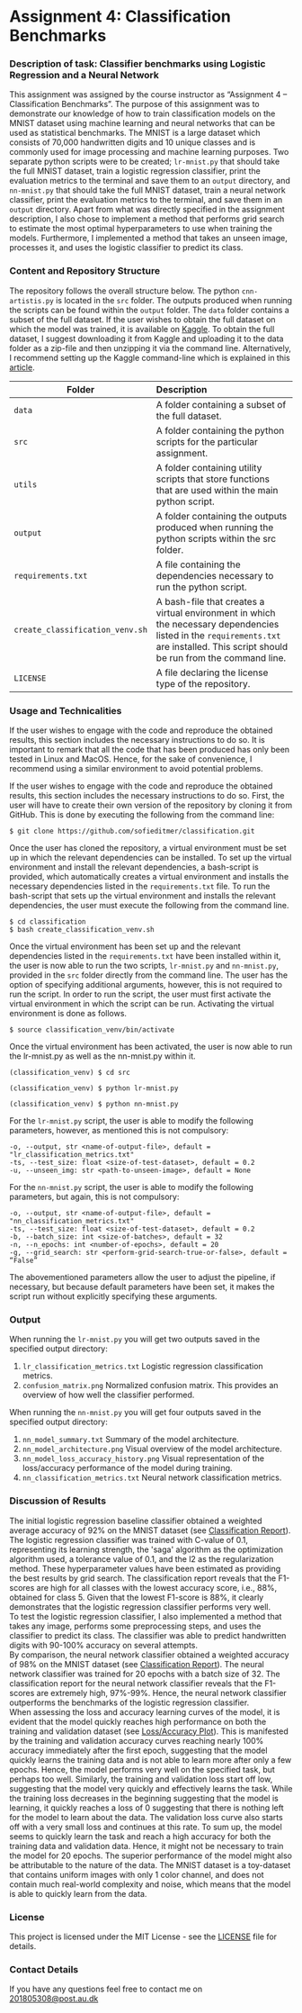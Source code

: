 # Assignment 4: Classification Benchmarks

### Description of task: Classifier benchmarks using Logistic Regression and a Neural Network <br>
This assignment was assigned by the course instructor as “Assignment 4 – Classification Benchmarks”. The purpose of this assignment was to demonstrate our knowledge of how to train classification models on the MNIST dataset using machine learning and neural networks that can be used as statistical benchmarks. The MNIST is a large dataset which consists of 70,000 handwritten digits and 10 unique classes and is commonly used for image processing and machine learning purposes. Two separate python scripts were to be created; ```lr-mnist.py``` that should take the full MNIST dataset, train a logistic regression classifier, print the evaluation metrics to the terminal and save them to an ```output``` directory, and ```nn-mnist.py``` that should take the full MNIST dataset, train a neural network classifier, print the evaluation metrics to the terminal, and save them in an ```output``` directory. 
Apart from what was directly specified in the assignment description, I also chose to implement a method that performs grid search to estimate the most optimal hyperparameters to use when training the models.  Furthermore, I implemented a method that takes an unseen image, processes it, and uses the logistic classifier to predict its class.   

### Content and Repository Structure <br>
The repository follows the overall structure below. The python ```cnn-artistis.py``` is located in the ```src``` folder. The outputs produced when running the scripts can be found within the ```output``` folder. The ```data``` folder contains a subset of the full dataset. If the user wishes to obtain the full dataset on which the model was trained, it is available on [Kaggle](https://www.kaggle.com/delayedkarma/impressionist-classifier-data). To obtain the full dataset, I suggest downloading it from Kaggle and uploading it to the data folder as a zip-file and then unzipping it via the command line. Alternatively, I recommend setting up the Kaggle command-line which is explained in this [article](https://necromuralist.github.io/kaggle-competitions/posts/set-up-the-kaggle-command-line-command/).

| Folder | Description|
|--------|:-----------|
| ```data``` | A folder containing a subset of the full dataset.
| ```src``` | A folder containing the python scripts for the particular assignment.
| ```utils```| A folder containing utility scripts that store functions that are used within the main python script.
| ```output``` | A folder containing the outputs produced when running the python scripts within the src folder.
| ```requirements.txt```| A file containing the dependencies necessary to run the python script.
| ```create_classification_venv.sh```| A bash-file that creates a virtual environment in which the necessary dependencies listed in the ```requirements.txt``` are installed. This script should be run from the command line.
| ```LICENSE``` | A file declaring the license type of the repository.


### Usage and Technicalities <br>
If the user wishes to engage with the code and reproduce the obtained results, this section includes the necessary instructions to do so. It is important to remark that all the code that has been produced has only been tested in Linux and MacOS. Hence, for the sake of convenience, I recommend using a similar environment to avoid potential problems. <br>

If the user wishes to engage with the code and reproduce the obtained results, this section includes the necessary instructions to do so. First, the user will have to create their own version of the repository by cloning it from GitHub. This is done by executing the following from the command line: 

```
$ git clone https://github.com/sofieditmer/classification.git
```

Once the user has cloned the repository, a virtual environment must be set up in which the relevant dependencies can be installed. To set up the virtual environment and install the relevant dependencies, a bash-script is provided, which automatically creates a virtual environment and installs the necessary dependencies listed in the ```requirements.txt``` file. To run the bash-script that sets up the virtual environment and installs the relevant dependencies, the user must execute the following from the command line. 

```
$ cd classification
$ bash create_classification_venv.sh 
```

Once the virtual environment has been set up and the relevant dependencies listed in the ```requirements.txt``` have been installed within it, the user is now able to run the two scripts, ```lr-mnist.py``` and ```nn-mnist.py```, provided in the ```src``` folder directly from the command line. The user has the option of specifying additional arguments, however, this is not required to run the script. In order to run the script, the user must first activate the virtual environment in which the script can be run. Activating the virtual environment is done as follows.

```
$ source classification_venv/bin/activate
```

Once the virtual environment has been activated, the user is now able to run the lr-mnist.py as well as the nn-mnist.py within it.

```
(classification_venv) $ cd src

(classification_venv) $ python lr-mnist.py

(classification_venv) $ python nn-mnist.py
```

For the ```lr-mnist.py``` script, the user is able to modify the following parameters, however, as mentioned this is not compulsory:

```
-o, --output, str <name-of-output-file>, default = "lr_classification_metrics.txt"
-ts, --test_size: float <size-of-test-dataset>, default = 0.2
-u, --unseen_img: str <path-to-unseen-image>, default = None
```

For the ```nn-mnist.py``` script, the user is able to modify the following parameters, but again, this is not compulsory:

```
-o, --output, str <name-of-output-file>, default = "nn_classification_metrics.txt"
-ts, --test_size: float <size-of-test-dataset>, default = 0.2
-b, --batch_size: int <size-of-batches>, default = 32
-n, --n_epochs: int <number-of-epochs>, default = 20
-g, --grid_search: str <perform-grid-search-true-or-false>, default = “False”
```

The abovementioned parameters allow the user to adjust the pipeline, if necessary, but because default parameters have been set, it makes the script run without explicitly specifying these arguments.  


### Output <br>
When running the ```lr-mnist.py``` you will get two outputs saved in the specified output directory:
1. ```lr_classification_metrics.txt``` Logistic regression classification metrics.
2. ```confusion_matrix.png``` Normalized confusion matrix. This provides an overview of how well the classifier performed. 

When running the ```nn-mnist.py``` you will get four outputs saved in the specified output directory:
1. ```nn_model_summary.txt``` Summary of the model architecture.
2. ```nn_model_architecture.png``` Visual overview of the model architecture.
3. ```nn_model_loss_accuracy_history.png``` Visual representation of the loss/accuracy performance of the model during training. 
4. ```nn_classification_metrics.txt``` Neural network classification metrics.

### Discussion of Results
The initial logistic regression baseline classifier obtained a weighted average accuracy of 92% on the MNIST dataset (see [Classification Report](https://github.com/sofieditmer/classification/blob/main/output/lr_classification_metrics.txt)).
The logistic regression classifier was trained with C-value of 0.1, representing its learning strength, the 'saga' algorithm as the optimization algorithm used, a tolerance value of 0.1, and the l2 as the regularization method. These hyperparameter values have been estimated as providing the best results by grid search. The classification report reveals that the F1-scores are high for all classes with the lowest accuracy score, i.e., 88%, obtained for class 5. Given that the lowest F1-score is 88%, it clearly demonstrates that the logistic regression classifier performs very well. <br>
To test the logistic regression classifier, I also implemented a method that takes any image, performs some preprocessing steps, and uses the classifier to predict its class. The classifier was able to predict handwritten digits with 90-100% accuracy on several attempts. <br>
By comparison, the neural network classifier obtained a weighted accuracy of 98% on the MNIST dataset (see [Classification Report](https://github.com/sofieditmer/classification/blob/main/output/nn_classification_metrics.txt)).  The neural network classifier was trained for 20 epochs with a batch size of 32. The classification report for the neural network classifier reveals that the F1-scores are extremely high, 97%-99%. Hence, the neural network classifier outperforms the benchmarks of the logistic regression classifier. <br>
When assessing the loss and accuracy learning curves of the model, it is evident that the model quickly reaches high performance on both the training and validation dataset (see [Loss/Accuracy Plot](https://github.com/sofieditmer/classification/blob/main/output/nn_model_loss_accuracy_history.png)). This is manifested by the training and validation accuracy curves reaching nearly 100% accuracy immediately after the first epoch, suggesting that the model quickly learns the training data and is not able to learn more after only a few epochs. Hence, the model performs very well on the specified task, but perhaps too well. Similarly, the training and validation loss start off low, suggesting that the model very quickly and effectively learns the task. While the training loss decreases in the beginning suggesting that the model is learning, it quickly reaches a loss of 0 suggesting that there is nothing left for the model to learn about the data. The validation loss curve also starts off with a very small loss and continues at this rate. To sum up, the model seems to quickly learn the task and reach a high accuracy for both the training data and validation data. Hence, it might not be necessary to train the model for 20 epochs. 
The superior performance of the model might also be attributable to the nature of the data. The MNIST dataset is a toy-dataset that contains uniform images with only 1 color channel, and does not contain much real-world complexity and noise, which means that the model is able to quickly learn from the data. 

### License <br>
This project is licensed under the MIT License - see the [LICENSE](https://github.com/sofieditmer/classification/blob/main/LICENSE) file for details.

### Contact Details <br>
If you have any questions feel free to contact me on [201805308@post.au.dk](201805308@post.au.dk)

